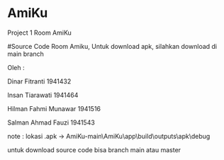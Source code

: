 # AmiKu
Project 1 Room AmiKu

#Source Code Room Amiku, Untuk download apk, silahkan download di main branch

Oleh :

Dinar Fitranti 1941432

Insan Tiarawati 1941464

Hilman Fahmi Munawar 1941516

Salman Ahmad Fauzi 1941543

note : lokasi .apk -> AmiKu-main\AmiKu\app\build\outputs\apk\debug

untuk download source code bisa branch main atau master
